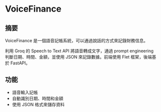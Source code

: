 # VoiceFinance

## 摘要

VoiceFinance 是一個語音記帳系統，可以通過說話的方式來記錄財務信息。

利用 Groq 的 Speech to Text API 將語音轉成文字，通過 prompt engineering 判斷日期、時間、金額，並使用 JSON 來記錄數據。前端使用 Flet 框架，後端基於 FastAPI。

## 功能

- 語音輸入記帳
- 自動識別日期、時間和金額
- 使用 JSON 格式來儲存資料
